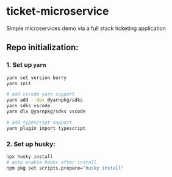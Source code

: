 # ticket-microservice

Simple microservices demo via a full stack ticketing application

## Repo initialization:

### 1. Set up `yarn`

```sh
yarn set version berry
yarn init

# add vscode yarn support
yarn add --dev @yarnpkg/sdks
yarn sdks vscode
yarn dlx @yarnpkg/sdks vscode

# add typescript support
yarn plugin import typescript
```

### 2. Set up husky:

```sh
npx husky install
# auto enable hooks after install
npm pkg set scripts.prepare="husky install"
```
